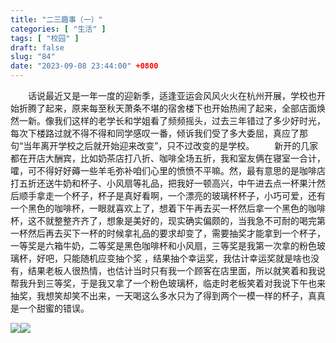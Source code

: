 ```yaml
---
title: "二三趣事（一）"
categories: [ "生活" ]
tags: [ "校园" ]
draft: false
slug: "84"
date: "2023-09-08 23:44:00" +0800
---
```


&emsp;&emsp;话说最近又是一年一度的迎新季，适逢亚运会风风火火在杭州开展，学校也开始折腾了起来，原来每至秋天萧条不堪的宿舍楼下也开始热闹了起来，全部店面焕然一新。像我们这样的老学长和学姐看了频频摇头，过去三年错过了多少好时光，每次下楼路过就不得不得和同学感叹一番，倾诉我们受了多大委屈，真应了那句“当年离开学校之后就开始迎来改变”，只不过改变的是学校。
&emsp;&emsp;新开的几家都在开店大酬宾，比如奶茶店打八折、咖啡全场五折，我和室友俩在寝室一合计，嚯，可不得好好薅一些羊毛弥补咱们心里的愤愤不平嘛。然，最有意思的是咖啡店打五折还送牛奶和杯子、小风扇等礼品，把我好一顿高兴，中午进去点一杯果汁然后顺手拿走一个杯子，杯子是真好看啊，一个漂亮的玻璃杯杯子，小巧可爱，还有一个黑色的咖啡杯，一眼就喜欢上了，想着下午再去买一杯然后拿一个黑色的咖啡杯，这不就整整齐齐了，想象是美好的，现实确实偏颇的，当我急不可耐的喝完第一杯然后再去买下一杯的时候拿礼品的要求却变了，需要抽奖才能拿到一个杯子，一等奖是六箱牛奶，二等奖是黑色咖啡杯和小风扇，三等奖是我第一次拿的粉色玻璃杯，好吧，只能随机应变抽个奖 ，结果抽个幸运奖，我估计幸运奖就是啥也没有，结果老板人很热情，也估计当时只有我一个顾客在店里面，所以就笑着和我说帮我升到三等奖，于是我又拿了一个粉色玻璃杯，临走时老板笑着对我说下午也来抽奖，我想笑却笑不出来，一天喝这么多水只为了得到两个一模一样的杯子，真真是一个甜蜜的错误。

![](https://blog.wangyunzi.com/2023/09/08/1694187842.jpg)![](https://blog.wangyunzi.com/2023/09/08/1694187848.jpg)
